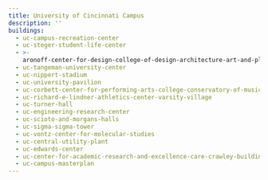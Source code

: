 ```yaml
---
title: University of Cincinnati Campus
description: ''
buildings:
  - uc-campus-recreation-center
  - uc-steger-student-life-center
  - >-
    aronoff-center-for-design-college-of-design-architecture-art-and-planning-daap
  - uc-tangeman-university-center
  - uc-nippert-stadium
  - uc-university-pavilion
  - uc-corbett-center-for-performing-arts-college-conservatory-of-music
  - uc-richard-e-lindner-athletics-center-varsity-village
  - uc-turner-hall
  - uc-engineering-research-center
  - uc-scioto-and-morgans-halls
  - uc-sigma-sigma-tower
  - uc-vontz-center-for-molecular-studies
  - uc-central-utility-plant
  - uc-edwards-center
  - uc-center-for-academic-research-and-excellence-care-crawley-building
  - uc-campus-masterplan
---
```

